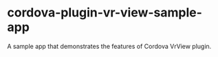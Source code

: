 # cordova-plugin-vr-view-sample-app
A sample app that demonstrates the features of Cordova VrView plugin.